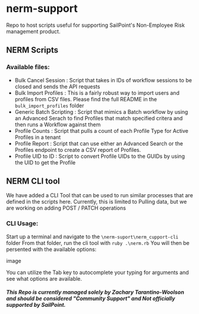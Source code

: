 # nerm-support
Repo to host scripts useful for supporting SailPoint's Non-Employee Risk management product. 

## NERM Scripts
### Available files:
- Bulk Cancel Session : Script that takes in IDs of workflow sessions to be closed and sends the API requests
- Bulk Import Profiles : This is a fairly robust way to import users and profiles from CSV files. Please find the full README in the `bulk_import_profiles` folder
- Generic Batch Scripting : Script that mimics a Batch workflow by using an Advanced Serach to find Profiles that match specified critera and then runs a Workflow against them
- Profile Counts : Script that pulls a count of each Profile Type for Active Profiles in a tenant
- Profile Report : Script that can use either an Advanced Search or the Profiles endpoint to create a CSV report of Profiles. 
- Profile UID to ID : Script to convert Profile UIDs to the GUIDs by using the UID to get the Profile 

## NERM CLI tool
We have added a CLI Tool that can be used to run similar processes that are defined in the scripts here. Currently, this is limited to Pulling data, but we are working on adding POST / PATCH operations

### CLI Usage: 

Start up a terminal and navigate to the `\nerm-suport\nerm_cupport-cli` folder
From that folder, run the cli tool with `ruby .\nerm.rb`
You will then be persented with the available options:

image

You can utilize the Tab key to autocomplete your typing for arguments and see what options are available.

##### This Repo is currently managed solely by Zachary Tarantino-Woolson and should be considered "Community Support" and Not officially supported by SailPoint.